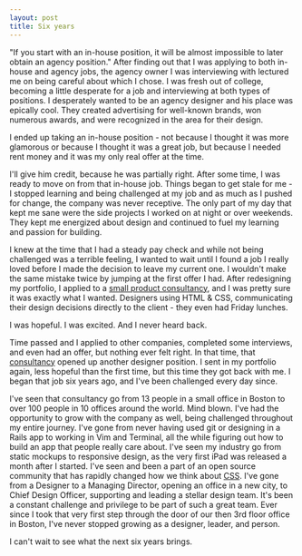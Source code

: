 ```yaml
---
layout: post
title: Six years
---
```


"If you start with an in-house position, it will be almost impossible to later obtain an agency position." After finding out that I was applying to both in-house and agency jobs, the agency owner I was interviewing with lectured me on being careful about which I chose. I was fresh out of college, becoming a little desperate for a job and interviewing at both types of positions. I desperately wanted to be an agency designer and his place was epically cool. They created advertising for well-known brands, won numerous awards, and were recognized in the area for their design.

I ended up taking an in-house position - not because I thought it was more glamorous or because I thought it was a great job, but because I needed rent money and it was my only real offer at the time.

I'll give him credit, because he was partially right. After some time, I was ready to move on from that in-house job. Things began to get stale for me - I stopped learning and being challenged at my job and as much as I pushed for change, the company was never receptive. The only part of my day that kept me sane were the side projects I worked on at night or over weekends. They kept me energized about design and continued to fuel my learning and passion for building.

I knew at the time that I had a steady pay check and while not being challenged was a terrible feeling, I wanted to wait until I found a job I really loved before I made the decision to leave my current one. I wouldn't make the same mistake twice by jumping at the first offer I had. After redesigning my portfolio, I applied to a [small product consultancy](https://web.archive.org/web/20100301094131/http://thoughtbot.com/), and I was pretty sure it was exactly what I wanted. Designers using HTML & CSS, communicating their design decisions directly to the client - they even had Friday lunches.

I was hopeful. I was excited. And I never heard back.

Time passed and I applied to other companies, completed some interviews, and even had an offer, but nothing ever felt right. In that time, that [consultancy](https://thoughtbot.com/) opened up another designer position. I sent in my portfolio again, less hopeful than the first time, but this time they got back with me. I began that job six years ago, and I've been challenged every day since.

I've seen that consultancy go from 13 people in a small office in Boston to over 100 people in 10 offices around the world. Mind blown. I've had the opportunity to grow with the company as well, being challenged throughout my entire journey. I've gone from never having used git or designing in a Rails app to working in Vim and Terminal, all the while figuring out how to build an app that people really care about. I've seen my industry go from static mockups to responsive design, as the very first iPad was released a month after I started. I've seen and been a part of an open source community that has rapidly changed how we think about [CSS](http://sass-lang.com/). I've gone from a Designer to a Managing Director, opening an office in a new city, to Chief Design Officer, supporting and leading a stellar design team. It's been a constant challenge and privilege to be part of such a great team. Ever since I took that very first step through the door of our then 3rd floor office in Boston, I've never stopped growing as a designer, leader, and person.

I can't wait to see what the next six years brings.
